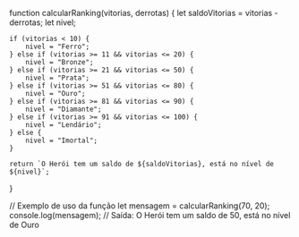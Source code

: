 function calcularRanking(vitorias, derrotas) {
    let saldoVitorias = vitorias - derrotas;
    let nivel;

    if (vitorias < 10) {
        nivel = "Ferro";
    } else if (vitorias >= 11 && vitorias <= 20) {
        nivel = "Bronze";
    } else if (vitorias >= 21 && vitorias <= 50) {
        nivel = "Prata";
    } else if (vitorias >= 51 && vitorias <= 80) {
        nivel = "Ouro";
    } else if (vitorias >= 81 && vitorias <= 90) {
        nivel = "Diamante";
    } else if (vitorias >= 91 && vitorias <= 100) {
        nivel = "Lendário";
    } else {
        nivel = "Imortal";
    }

    return `O Herói tem um saldo de ${saldoVitorias}, está no nível de ${nivel}`;
}

// Exemplo de uso da função
let mensagem = calcularRanking(70, 20);
console.log(mensagem); // Saída: O Herói tem um saldo de 50, está no nível de Ouro

